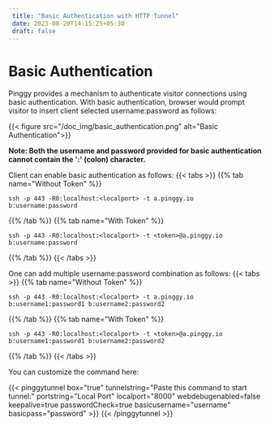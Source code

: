 ```yaml
---
 title: "Basic Authentication with HTTP Tunnel" 
 date: 2023-08-20T14:15:25+05:30 
 draft: false 
---
```


# Basic Authentication

Pinggy provides a mechanism to authenticate visitor connections using basic 
authentication. With basic authentication, browser would prompt visitor to insert client selected username:password as follows:

{{< figure src="/doc_img/basic_authentication.png" alt="Basic Authentication">}}

**Note: Both the username and password provided for basic authentication cannot contain the ':' (colon) character.**

Client can enable basic authentication as follows:
{{< tabs >}}
{{% tab name="Without Token" %}}
```
ssh -p 443 -R0:localhost:<localport> -t a.pinggy.io b:username:password
```
{{% /tab %}}
{{% tab name="With Token" %}}
```
ssh -p 443 -R0:localhost:<localport> -t <token>@a.pinggy.io b:username:password
```
{{% /tab %}}
{{< /tabs >}}

One can add multiple username:password combination as follows:
{{< tabs >}}
{{% tab name="Without Token" %}}
```
ssh -p 443 -R0:localhost:<localport> -t a.pinggy.io b:username1:password1 b:username2:password2
```
{{% /tab %}}
{{% tab name="With Token" %}}
```
ssh -p 443 -R0:localhost:<localport> -t <token>@a.pinggy.io b:username1:password1 b:username2:password2
```
{{% /tab %}}
{{< /tabs >}}

You can customize the command here:

{{< pinggytunnel box="true" tunnelstring="Paste this command to start tunnel:" portstring="Local Port" localport="8000" webdebugenabled=false keepalive=true passwordCheck=true basicusername="username" basicpass="password" >}}
{{< /pinggytunnel >}}

